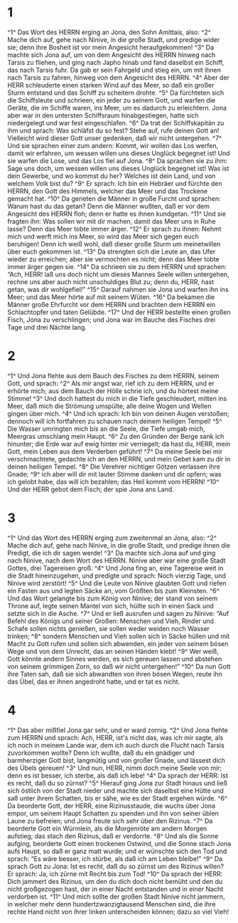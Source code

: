 # 1 
^1^ Das Wort des HERRN erging an Jona, den Sohn Amittais, also: ^2^ Mache dich auf, gehe nach Ninive, in die große Stadt, und predige wider sie; denn ihre Bosheit ist vor mein Angesicht heraufgekommen! ^3^ Da machte sich Jona auf, um von dem Angesicht des HERRN hinweg nach Tarsis zu fliehen, und ging nach Japho hinab und fand daselbst ein Schiff, das nach Tarsis fuhr. Da gab er sein Fahrgeld und stieg ein, um mit ihnen nach Tarsis zu fahren, hinweg von dem Angesicht des HERRN. ^4^ Aber der HERR schleuderte einen starken Wind auf das Meer, so daß ein großer Sturm entstand und das Schiff zu scheitern drohte. ^5^ Da fürchteten sich die Schiffsleute und schrieen, ein jeder zu seinem Gott, und warfen die Geräte, die im Schiffe waren, ins Meer, um es dadurch zu erleichtern. Jona aber war in den untersten Schiffsraum hinabgestiegen, hatte sich niedergelegt und war fest eingeschlafen. ^6^ Da trat der Schiffskapitän zu ihm und sprach: Was schläfst du so fest? Stehe auf, rufe deinen Gott an! Vielleicht wird dieser Gott unser gedenken, daß wir nicht untergehen. ^7^ Und sie sprachen einer zum andern: Kommt, wir wollen das Los werfen, damit wir erfahren, um wessen willen uns dieses Unglück begegnet ist! Und sie warfen die Lose, und das Los fiel auf Jona. ^8^ Da sprachen sie zu ihm: Sage uns doch, um wessen willen uns dieses Unglück begegnet ist! Was ist dein Gewerbe, und wo kommst du her? Welches ist dein Land, und von welchem Volk bist du? ^9^ Er sprach: Ich bin ein Hebräer und fürchte den HERRN, den Gott des Himmels, welcher das Meer und das Trockene gemacht hat. ^10^ Da gerieten die Männer in große Furcht und sprachen: Warum hast du das getan? Denn die Männer wußten, daß er vor dem Angesicht des HERRN floh; denn er hatte es ihnen kundgetan. ^11^ Und sie fragten ihn: Was sollen wir mit dir machen, damit das Meer uns in Ruhe lasse? Denn das Meer tobte immer ärger. ^12^ Er sprach zu ihnen: Nehmt mich und werft mich ins Meer, so wird das Meer sich gegen euch beruhigen! Denn ich weiß wohl, daß dieser große Sturm um meinetwillen über euch gekommen ist. ^13^ Da strengten sich die Leute an, das Ufer wieder zu erreichen; aber sie vermochten es nicht; denn das Meer tobte immer ärger gegen sie. ^14^ Da schrieen sie zu dem HERRN und sprachen: “Ach, HERR! laß uns doch nicht um dieses Mannes Seele willen untergehen, rechne uns aber auch nicht unschuldiges Blut zu; denn du, HERR, hast getan, was dir wohlgefiel!” ^15^ Darauf nahmen sie Jona und warfen ihn ins Meer; und das Meer hörte auf mit seinem Wüten. ^16^ Da bekamen die Männer große Ehrfurcht vor dem HERRN und brachten dem HERRN ein Schlachtopfer und taten Gelübde. ^17^ Und der HERR bestellte einen großen Fisch, Jona zu verschlingen; und Jona war im Bauche des Fisches drei Tage und drei Nächte lang. 

# 2 
^1^ Und Jona flehte aus dem Bauch des Fisches zu dem HERRN, seinem Gott, und sprach: ^2^ Als mir angst war, rief ich zu dem HERRN, und er erhörte mich; aus dem Bauch der Hölle schrie ich, und du hörtest meine Stimme! ^3^ Und doch hattest du mich in die Tiefe geschleudert, mitten ins Meer, daß mich die Strömung umspülte; alle deine Wogen und Wellen gingen über mich. ^4^ Und ich sprach: Ich bin von deinen Augen verstoßen; dennoch will ich fortfahren zu schauen nach deinem heiligen Tempel! ^5^ Die Wasser umringten mich bis an die Seele, die Tiefe umgab mich, Meergras umschlang mein Haupt. ^6^ Zu den Gründen der Berge sank ich hinunter; die Erde war auf ewig hinter mir verriegelt; da hast du, HERR, mein Gott, mein Leben aus dem Verderben geführt! ^7^ Da meine Seele bei mir verschmachtete, gedachte ich an den HERRN, und mein Gebet kam zu dir in deinen heiligen Tempel. ^8^ Die Verehrer nichtiger Götzen verlassen ihre Gnade; ^9^ ich aber will dir mit lauter Stimme danken und dir opfern; was ich gelobt habe, das will ich bezahlen; das Heil kommt vom HERRN! ^10^ Und der HERR gebot dem Fisch; der spie Jona ans Land. 

# 3 
^1^ Und das Wort des HERRN erging zum zweitenmal an Jona, also: ^2^ Mache dich auf, gehe nach Ninive, in die große Stadt, und predige ihnen die Predigt, die ich dir sagen werde! ^3^ Da machte sich Jona auf und ging nach Ninive, nach dem Wort des HERRN. Ninive aber war eine große Stadt Gottes, drei Tagereisen groß. ^4^ Und Jona fing an, eine Tagereise weit in die Stadt hineinzugehen, und predigte und sprach: Noch vierzig Tage, und Ninive wird zerstört! ^5^ Und die Leute von Ninive glaubten Gott und riefen ein Fasten aus und legten Säcke an, vom Größten bis zum Kleinsten. ^6^ Und das Wort gelangte bis zum König von Ninive; der stand von seinem Throne auf, legte seinen Mantel von sich, hüllte sich in einen Sack und setzte sich in die Asche. ^7^ Und er ließ ausrufen und sagen zu Ninive: “Auf Befehl des Königs und seiner Großen: Menschen und Vieh, Rinder und Schafe sollen nichts genießen, sie sollen weder weiden noch Wasser trinken; ^8^ sondern Menschen und Vieh sollen sich in Säcke hüllen und mit Macht zu Gott rufen und sollen sich abwenden, ein jeder von seinem bösen Wege und von dem Unrecht, das an seinen Händen klebt! ^9^ Wer weiß, Gott könnte andern Sinnes werden, es sich gereuen lassen und abstehen von seinem grimmigen Zorn, so daß wir nicht untergehen!” ^10^ Da nun Gott ihre Taten sah, daß sie sich abwandten von ihren bösen Wegen, reute ihn das Übel, das er ihnen angedroht hatte, und er tat es nicht. 

# 4 
^1^ Das aber mißfiel Jona gar sehr, und er ward zornig. ^2^ Und Jona flehte zum HERRN und sprach: Ach, HERR, ist's nicht das, was ich mir sagte, als ich noch in meinem Lande war, dem ich auch durch die Flucht nach Tarsis zuvorkommen wollte? Denn ich wußte, daß du ein gnädiger und barmherziger Gott bist, langmütig und von großer Gnade, und lässest dich des Übels gereuen! ^3^ Und nun, HERR, nimm doch meine Seele von mir; denn es ist besser, ich sterbe, als daß ich lebe! ^4^ Da sprach der HERR: Ist es recht, daß du so zürnst? ^5^ Hierauf ging Jona zur Stadt hinaus und ließ sich östlich von der Stadt nieder und machte sich daselbst eine Hütte und saß unter ihrem Schatten, bis er sähe, wie es der Stadt ergehen würde. ^6^ Da beorderte Gott, der HERR, eine Rizinusstaude, die wuchs über Jona empor, um seinem Haupt Schatten zu spenden und ihn von seiner üblen Laune zu befreien; und Jona freute sich sehr über den Rizinus. ^7^ Da beorderte Gott ein Würmlein, als die Morgenröte am andern Morgen aufstieg; das stach den Rizinus, daß er verdorrte. ^8^ Und als die Sonne aufging, beorderte Gott einen trockenen Ostwind, und die Sonne stach Jona aufs Haupt, so daß er ganz matt wurde; und er wünschte sich den Tod und sprach: “Es wäre besser, ich stürbe, als daß ich am Leben bleibe!” ^9^ Da sprach Gott zu Jona: Ist es recht, daß du so zürnst um des Rizinus willen? Er sprach: Ja, ich zürne mit Recht bis zum Tod! ^10^ Da sprach der HERR: Dich jammert des Rizinus, um den du dich doch nicht bemüht und den du nicht großgezogen hast, der in einer Nacht entstanden und in einer Nacht verdorben ist. ^11^ Und mich sollte der großen Stadt Ninive nicht jammern, in welcher mehr denn hundertzwanzigtausend Menschen sind, die ihre rechte Hand nicht von ihrer linken unterscheiden können; dazu so viel Vieh! 